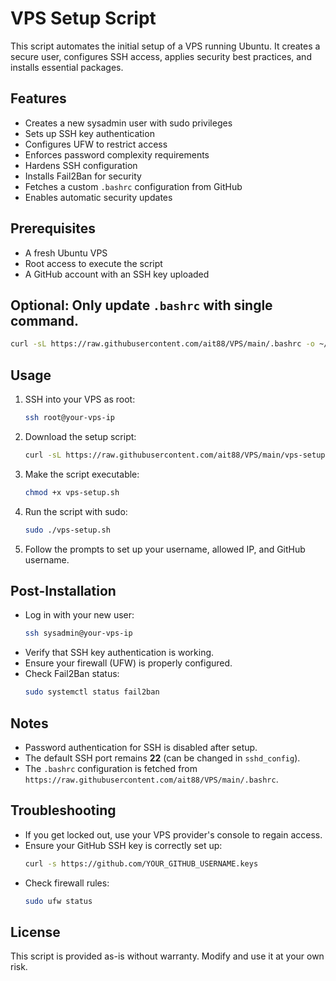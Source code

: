 # VPS Setup Script

This script automates the initial setup of a VPS running Ubuntu. It creates a secure user, configures SSH access, applies security best practices, and installs essential packages.

## Features

- Creates a new sysadmin user with sudo privileges
- Sets up SSH key authentication
- Configures UFW to restrict access
- Enforces password complexity requirements
- Hardens SSH configuration
- Installs Fail2Ban for security
- Fetches a custom `.bashrc` configuration from GitHub
- Enables automatic security updates

## Prerequisites

- A fresh Ubuntu VPS
- Root access to execute the script
- A GitHub account with an SSH key uploaded

## Optional: Only update `.bashrc` with single command.
   
   ```bash
   curl -sL https://raw.githubusercontent.com/ait88/VPS/main/.bashrc -o ~/.bashrc && exec bash
   ```

## Usage

1. SSH into your VPS as root:
   ```bash
   ssh root@your-vps-ip
   ```
2. Download the setup script:
   ```bash
   curl -sL https://raw.githubusercontent.com/ait88/VPS/main/vps-setup.sh -o vps-setup.sh
   ```
3. Make the script executable:
   ```bash
   chmod +x vps-setup.sh
   ```
4. Run the script with sudo:
   ```bash
   sudo ./vps-setup.sh
   ```
5. Follow the prompts to set up your username, allowed IP, and GitHub username.

## Post-Installation

- Log in with your new user:
  ```bash
  ssh sysadmin@your-vps-ip
  ```
- Verify that SSH key authentication is working.
- Ensure your firewall (UFW) is properly configured.
- Check Fail2Ban status:
  ```bash
  sudo systemctl status fail2ban
  ```

## Notes

- Password authentication for SSH is disabled after setup.
- The default SSH port remains **22** (can be changed in `sshd_config`).
- The `.bashrc` configuration is fetched from `https://raw.githubusercontent.com/ait88/VPS/main/.bashrc`.

## Troubleshooting

- If you get locked out, use your VPS provider's console to regain access.
- Ensure your GitHub SSH key is correctly set up:
  ```bash
  curl -s https://github.com/YOUR_GITHUB_USERNAME.keys
  ```
- Check firewall rules:
  ```bash
  sudo ufw status
  ```

## License

This script is provided as-is without warranty. Modify and use it at your own risk.

